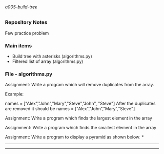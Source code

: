 ###### a005-build-tree

### Repository Notes
Few practice problem

### Main items
* Build tree with asterisks (algorithms.py)
* Filtered list of array (algorithms.py)

### File - algorithms.py
Assignment: Write a program which will remove duplicates from the array. 

Example:

names = ["Alex","John","Mary","Steve","John", "Steve"]
After the duplicates are removed it should be 
names = ["Alex","John","Mary","Steve"]
 
Assignment: Write a program which finds the largest element in the array 

Assigmment: Write a program which finds the smallest element in the array

Assignment: Write a program to display a pyramid as shown below:
    *
   ***
  *****
